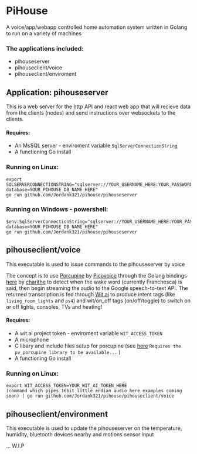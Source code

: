 # PiHouse

A voice/app/webapp controlled home automation system written in Golang to run on a variety of machines

### The applications included:
- pihouseserver
- pihouseclient/voice
- pihouseclient/enviroment

## Application: pihouseserver
This is a web server for the http API and react web app that will recieve data from the clients (nodes) and send instructions over websockets to the clients.

#### Requires:
- An MsSQL server - enviroment variable `SqlServerConnectionString`
- A functioning Go install

### Running on Linux:
```
export SQLSERVERCONNECTIONSTRING="sqlserver://YOUR_USERNAME_HERE:YOUR_PASSWORD_HERE@YOUR_IP_ADDRESS_HERE:YOUR_PORT_HERE?database=YOUR_PIHOUSE_DB_NAME_HERE"
go run github.com/Jordank321/pihouse/pihouseserver
```

### Running on Windows - powershell:
```
$env:SqlServerConnectionString="sqlserver://YOUR_USERNAME_HERE:YOUR_PASSWORD_HERE@YOUR_IP_ADDRESS_HERE:YOUR_PORT_HERE?database=YOUR_PIHOUSE_DB_NAME_HERE"
go run github.com/Jordank321/pihouse/pihouseserver
```

## pihouseclient/voice
This executable is used to issue commands to the pihouseserver by voice

The concept is to use [Porcupine](https://github.com/Picovoice/Porcupine) by [Picovoice](https://github.com/Picovoice/) through
the Golang bindings [here](https://github.com/charithe/porcupine-go/) by [charithe](https://github.com/charithe/)
to detect when the wake word (currently Franchesca) is said, then begin streaming the audio to the Google speech-to-text API.
The returned transcription is fed through [Wit.ai](https://wit.ai/) to produce intent tags (like `living_room_lights` and `ps4`)
and wit/on_off tags (on/off/toggle) to switch on or off lights, consoles, TVs and heating!

#### Requires:
- A wit.ai project token - enviroment variable `WIT_ACCESS_TOKEN`
- A microphone
- C libary and include files setup for porcupine (see [here](https://github.com/charithe/porcupine-go/) `Requires the pv_porcupine library to be available...` )
- A functioning Go install

### Running on Linux:

```
export WIT_ACCESS_TOKEN=YOUR_WIT_AI_TOKEN_HERE
(command which pipes 16bit little endian audio here examples coming soon) | go run github.com/Jordank321/pihouse/pihouseclient/voice
```

## pihouseclient/environment
This executable is used to update the pihouseserver on the temperature, humidity, bluetooth devices nearby and motions sensor input

... W.I.P
